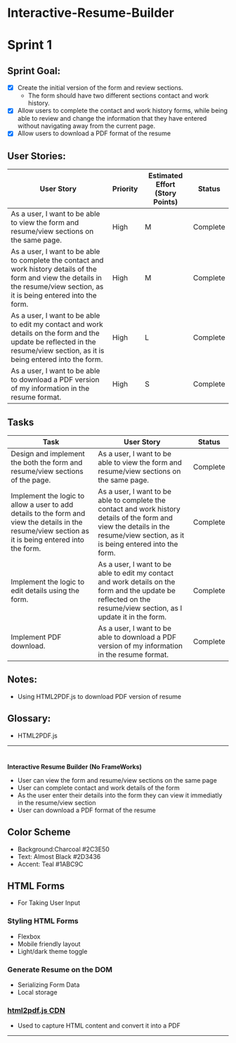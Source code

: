 # Interactive-Resume-Builder
# Sprint 1

## Sprint Goal:
- [x] Create the initial version of the form and review sections. 
    - The form should have two different sections contact and work history. 
- [x] Allow users to complete the contact and work history forms, while being able to review and change the information that they have entered without navigating away from the current page. 
- [x] Allow users to download a PDF format of the resume

## User Stories:

| User Story | Priority | Estimated Effort (Story Points) | Status |
|---|---|---|---|
| As a user, I want to be able to view the form and resume/view sections on the same page. | High | M | Complete |
| As a user, I want to be able to complete the contact and work history details of the form and view the details in the resume/view section, as it is being entered into the form. | High | M | Complete |
| As a user, I want to be able to edit my contact and work details on the form and the update be reflected in the resume/view section, as it is being entered into the form. | High | L | Complete |
| As a user, I want to be able to download a PDF version of my information in the resume format. | High | S | Complete |


## Tasks

| Task | User Story | Status |
|---|---|---|
| Design and implement the both the form and resume/view sections of the page. | As a user, I want to be able to view the form and resume/view sections on the same page. | Complete |
| Implement the logic to allow a user to add details to the form and view the details in the resume/view section as it is being entered into the form. |  As a user, I want to be able to complete the contact and work history details of the form and view the details in the resume/view section, as it is being entered into the form. | Complete |
| Implement the logic to edit details using the form. | As a user, I want to be able to edit my contact and work details on the form and the update be reflected on the resume/view section, as I update it in the form. | Complete |
| Implement PDF download. | As a user, I want to be able to download a PDF version of my information in the resume format. | Complete |


## Notes:
- Using HTML2PDF.js to download PDF version of resume

## Glossary:
- HTML2PDF.js

___________________________________________________________________________________________________________________________________________
#
**Interactive Resume Builder (No FrameWorks)**

- User can view the form and resume/view sections on the same page
- User can complete contact and work details of the form
- As the user enter their details into the form they can view it immediatly in the resume/view section 
- User can download a PDF format of the resume

## Color Scheme
- Background:Charcoal #2C3E50
- Text: Almost Black #2D3436
- Accent: Teal #1ABC9C

## HTML Forms

- For Taking User Input

### Styling HTML Forms

- Flexbox
- Mobile friendly layout
- Light/dark theme toggle

### Generate Resume on the DOM

- Serializing Form Data
- Local storage

### [html2pdf.js CDN](https://cdnjs.com/libraries/html2pdf.js/0.8.0)

- Used to capture HTML content and convert it into a PDF

---
